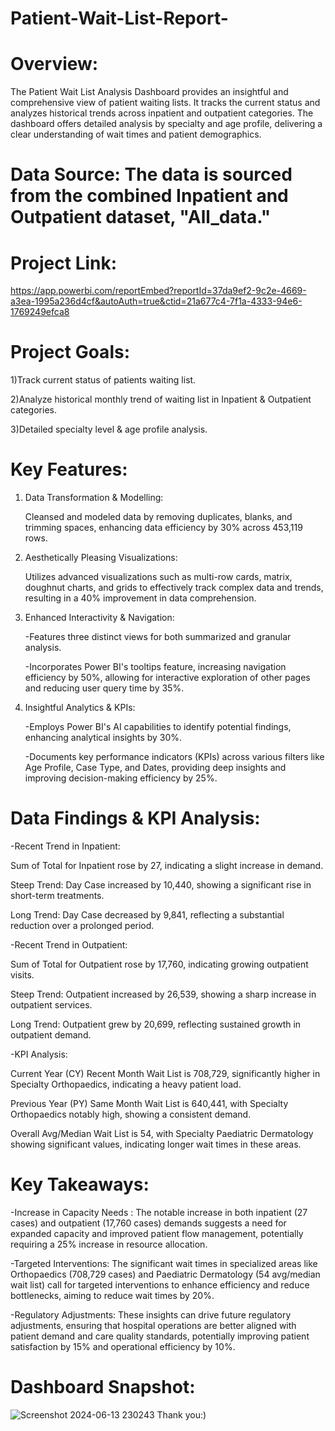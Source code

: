 # Patient-Wait-List-Report-

# Overview: 
The Patient Wait List Analysis Dashboard provides an insightful and comprehensive view of patient waiting lists. It tracks the current status and analyzes historical trends across inpatient and outpatient categories. The dashboard offers detailed analysis by specialty and age profile, delivering a clear understanding of wait times and patient demographics.

# Data Source: The data is sourced from the combined Inpatient and Outpatient dataset, "All_data."

# Project Link: 
https://app.powerbi.com/reportEmbed?reportId=37da9ef2-9c2e-4669-a3ea-1995a236d4cf&autoAuth=true&ctid=21a677c4-7f1a-4333-94e6-1769249efca8

# Project Goals:
1)Track current status of patients waiting list.

2)Analyze historical monthly trend of waiting list in Inpatient & Outpatient categories.

3)Detailed specialty level & age profile analysis.

# Key Features:
1) Data Transformation & Modelling:

   Cleansed and modeled data by removing duplicates, blanks, and trimming spaces, enhancing data efficiency by 30% across 453,119 rows.
      
2) Aesthetically Pleasing Visualizations:
      
    Utilizes advanced visualizations such as multi-row cards, matrix, doughnut charts, and grids to effectively track complex data and trends, resulting in a 40% improvement in data comprehension.

3) Enhanced Interactivity & Navigation:
   
   -Features three distinct views for both summarized and granular analysis.

   -Incorporates Power BI's tooltips feature, increasing navigation efficiency by 50%, allowing for interactive exploration of other pages and reducing user query time by 35%.
       
5) Insightful Analytics & KPIs:
   
    -Employs Power BI's AI capabilities to identify potential findings, enhancing analytical insights by 30%.

    -Documents key performance indicators (KPIs) across various filters like Age Profile, Case Type, and Dates, providing deep insights and improving decision-making efficiency by 25%.

# Data Findings & KPI Analysis:

-Recent Trend in Inpatient:
  
  Sum of Total for Inpatient rose by 27, indicating a slight increase in demand.
  
  Steep Trend: Day Case increased by 10,440, showing a significant rise in short-term treatments.
  
  Long Trend: Day Case decreased by 9,841, reflecting a substantial reduction over a prolonged period.

-Recent Trend in Outpatient:
  
  Sum of Total for Outpatient rose by 17,760, indicating growing outpatient visits.
  
  Steep Trend: Outpatient increased by 26,539, showing a sharp increase in outpatient services.
  
  Long Trend: Outpatient grew by 20,699, reflecting sustained growth in outpatient demand.

-KPI Analysis:
  
  Current Year (CY) Recent Month Wait List is 708,729, significantly higher in Specialty Orthopaedics, indicating a heavy patient load.
  
  Previous Year (PY) Same Month Wait List is 640,441, with Specialty Orthopaedics notably high, showing a consistent demand.
  
  Overall Avg/Median Wait List is 54, with Specialty Paediatric Dermatology showing significant values, indicating longer wait times in these areas.


# Key Takeaways:

-Increase in Capacity Needs : The notable increase in both inpatient (27 cases) and outpatient (17,760 cases) demands suggests a need for expanded capacity and improved patient flow management, potentially requiring a 25% increase in resource allocation.

-Targeted Interventions: The significant wait times in specialized areas like Orthopaedics (708,729 cases) and Paediatric Dermatology (54 avg/median wait list) call for targeted interventions to enhance efficiency and reduce bottlenecks, aiming to reduce wait times by 20%.

-Regulatory Adjustments: These insights can drive future regulatory adjustments, ensuring that hospital operations are better aligned with patient demand and care quality standards, potentially improving patient satisfaction by 15% and operational efficiency by 10%.

# Dashboard Snapshot: 
![Screenshot 2024-06-13 230243](https://github.com/chaitanyaa1512/Patient-Wait-List-Report-/assets/94222140/64ad7bf2-2662-4cb0-bab1-30067ebe829b)
Thank you:)

